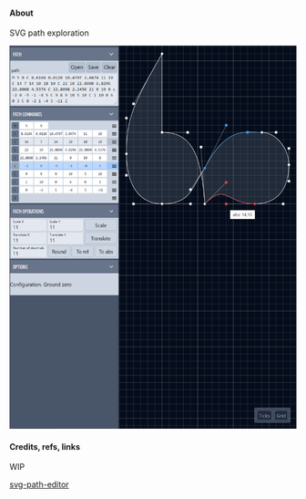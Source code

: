 #### About

SVG path exploration

![](./src/assets/previews/2022-01-08_19-40-14.png)

#### Credits, refs, links

WIP

[svg-path-editor](https://github.com/Yqnn/svg-path-editor)
